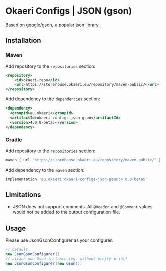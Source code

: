 # Okaeri Configs | JSON (gson)

Based on [google/gson](https://github.com/google/gson), a popular json library.

## Installation

### Maven

Add repository to the `repositories` section:

```xml
<repository>
    <id>okaeri-repo</id>
    <url>https://storehouse.okaeri.eu/repository/maven-public/</url>
</repository>
```

Add dependency to the `dependencies` section:

```xml
<dependency>
  <groupId>eu.okaeri</groupId>
  <artifactId>okaeri-configs-json-gson</artifactId>
  <version>4.0.0-beta5</version>
</dependency>
```

### Gradle

Add repository to the `repositories` section:

```groovy
maven { url "https://storehouse.okaeri.eu/repository/maven-public/" }
```

Add dependency to the `maven` section:

```groovy
implementation 'eu.okaeri:okaeri-configs-json-gson:4.0.0-beta5'
```

## Limitations

- JSON does not support comments. All `@Header` and `@Comment` values would not be added to the output configuration file.

## Usage

Please use JsonGsonConfigurer as your configurer:

```java
// default
new JsonGsonConfigurer()
// attach own Gson instance (eg. without pretty print)
new JsonGsonConfigurer(new Gson())
```
